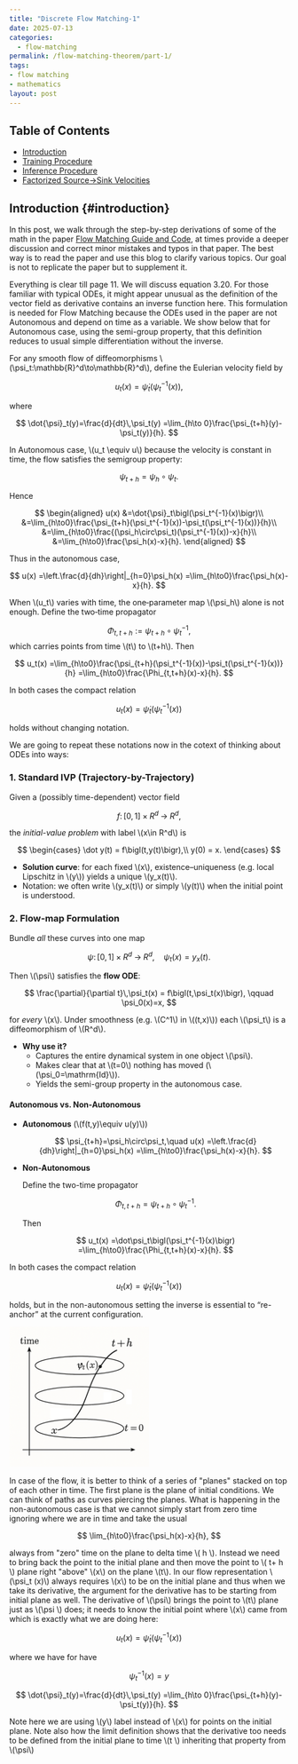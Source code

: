 ```yaml
---
title: "Discrete Flow Matching-1"
date: 2025-07-13
categories:
  - flow-matching
permalink: /flow-matching-theorem/part-1/    
tags:
- flow matching 
- mathematics
layout: post
---
```




<!-- Load MathJax so LaTeX renders in GitHub Pages without touching layouts -->
<script>
  window.MathJax = {
    tex: {
      inlineMath: [['\\(','\\)'], ['\\[','\\]']]
    }
  };
</script>
<script src="https://cdn.jsdelivr.net/npm/mathjax@3/es5/tex-mml-chtml.js"></script>


## Table of Contents
- [Introduction](#introduction)
- [Training Procedure](#training-procedure)
- [Inference Procedure](#inference-procedure)
- [Factorized Source→Sink Velocities](#factorized-source-sink-velocities)




## Introduction {#introduction} 

In this post, we walk through the step-by-step derivations of some of the math in the 
paper [ Flow Matching Guide and Code](https://arxiv.org/pdf/2412.06264), at times provide a deeper discussion and correct minor mistakes and typos in that paper. The best way is to read the paper and use this blog to clarify various topics. Our goal is not to replicate the paper but to supplement it. 

Everything is clear till page 11. We will discuss equation 3.20. For those familiar with typical ODEs, it might appear unusual as the definition of the vector field as derivative contains an inverse function here. This formulation is needed for Flow Matching because the ODEs used in the paper are not Autonomous and depend on time as a variable. We show below that for Autonomous case, using the semi-group property, that this definition reduces to usual simple differentiation without the inverse.



For any smooth flow of diffeomorphisms \\(\psi_t:\mathbb{R}^d\to\mathbb{R}^d\\), define the Eulerian velocity field by

$$
u_t(x)=\dot{\psi}_t\bigl(\psi_t^{-1}(x)\bigr),
$$

where

$$
\dot{\psi}_t(y)=\frac{d}{dt}\,\psi_t(y)
=\lim_{h\to 0}\frac{\psi_{t+h}(y)-\psi_t(y)}{h}.
$$

In Autonomous case, \\(u_t \equiv u\\) because the velocity is constant in time, the flow satisfies the semigroup property:

$$
\psi_{t+h}=\psi_h\circ\psi_t.
$$

Hence

$$
\begin{aligned}
u(x)
&=\dot{\psi}_t\bigl(\psi_t^{-1}(x)\bigr)\\
&=\lim_{h\to0}\frac{\psi_{t+h}(\psi_t^{-1}(x))-\psi_t(\psi_t^{-1}(x))}{h}\\
&=\lim_{h\to0}\frac{(\psi_h\circ\psi_t)(\psi_t^{-1}(x))-x}{h}\\
&=\lim_{h\to0}\frac{\psi_h(x)-x}{h}.
\end{aligned}
$$

Thus in the autonomous case,

$$
u(x)
=\left.\frac{d}{dh}\right|_{h=0}\psi_h(x)
=\lim_{h\to0}\frac{\psi_h(x)-x}{h}.
$$


When \\(u_t\\) varies with time, the one‐parameter map \\(\psi_h\\) alone is not enough. Define the two‐time propagator

$$
\Phi_{t,t+h}:=\psi_{t+h}\circ\psi_t^{-1},
$$
which carries points from time \\(t\\) to \\(t+h\\). Then

$$
u_t(x)
=\lim_{h\to0}\frac{\psi_{t+h}(\psi_t^{-1}(x))-\psi_t(\psi_t^{-1}(x))}{h}
=\lim_{h\to0}\frac{\Phi_{t,t+h}(x)-x}{h}.
$$



In both cases the compact relation

$$
u_t(x)=\dot{\psi}_t\bigl(\psi_t^{-1}(x)\bigr)
$$

holds without changing notation.


We are going to repeat these notations now in the cotext of thinking about ODEs into ways:

### 1. Standard IVP (Trajectory-by-Trajectory)

Given a (possibly time-dependent) vector field  

$$
f\colon [0,1]\times R^d\;\to\; R^d,
$$  

the *initial-value problem* with label \\(x\in R^d\\) is  

$$
\begin{cases}
\dot y(t) = f\bigl(t,y(t)\bigr),\\
y(0) = x.
\end{cases}
$$  

- **Solution curve**: for each fixed \\(x\\), existence–uniqueness (e.g. local Lipschitz in \\(y\\)) yields a unique \\(y_x(t)\\).  
- Notation: we often write \\(y_x(t)\\) or simply \\(y(t)\\) when the initial point is understood.

### 2. Flow-map Formulation

Bundle *all* these curves into one map  

$$
\psi\colon [0,1]\times R^d\;\longrightarrow\; R^d,
\quad
\psi_t(x) = y_x(t).
$$  

Then \\(\psi\\) satisfies the **flow ODE**:  

$$
\frac{\partial}{\partial t}\,\psi_t(x)
= f\bigl(t,\psi_t(x)\bigr),
\qquad
\psi_0(x)=x,
$$  

for *every* \\(x\\).  Under smoothness (e.g. \\(C^1\\) in \\((t,x)\\)) each \\(\psi_t\\) is a diffeomorphism of \\(R^d\\).

- **Why use it?**  
  - Captures the entire dynamical system in one object \\(\psi\\).  
  - Makes clear that at \\(t=0\\) nothing has moved (\\(\psi_0=\mathrm{Id}\\)).  
  - Yields the semi-group property in the autonomous case.

#### Autonomous vs. Non-Autonomous

- **Autonomous** (\\(f(t,y)\equiv u(y)\\))  

  $$
  \psi_{t+h}=\psi_h\circ\psi_t,\quad
  u(x)
  =\left.\frac{d}{dh}\right|_{h=0}\psi_h(x)
  =\lim_{h\to0}\frac{\psi_h(x)-x}{h}.
  $$  

- **Non-Autonomous**  

  Define the two-time propagator  

  $$
  \Phi_{t,t+h}=\psi_{t+h}\circ\psi_t^{-1}.
  $$  

  Then  

  $$
  u_t(x)
  =\dot\psi_t\bigl(\psi_t^{-1}(x)\bigr)
  =\lim_{h\to0}\frac{\Phi_{t,t+h}(x)-x}{h}.
  $$  

In both cases the compact relation  

$$
u_t(x)=\dot\psi_t\bigl(\psi_t^{-1}(x)\bigr)
$$  

holds, but in the non-autonomous setting the inverse is essential to “re-anchor” at the current configuration.



<img src="/images/planes.png"
     alt="Figure 1: Flow of diffeomorphisms over time"
     width="50%"
     style="height:auto;">

In case of the flow, it is better to think of a series of "planes" stacked on top of each other in time. The first plane is the plane of initial conditions. We can think of paths as curves piercing the planes. What is happening in the non-autonomous case is that we cannot simply start from zero time ignoring where we are in time and take the usual 

$$
 \lim_{h\to0}\frac{\psi_h(x)-x}{h},
$$ 


always from "zero" time on the plane to delta time \\( h \\). Instead we need to bring back the point to the initial plane and then move the point to \\( t+ h \\) plane right "above" \\(x\\) on the plane \\(t\\). In our flow representation \\(\psi_t (x)\\) always requires \\(x\\) to be on the 
initial plane and thus when we take its derivative, the argument for the derivative has to be starting from initial plane as well. The derivative of \\(\psi\\) brings the point to \\(t\\) plane just as \\(\psi \\) does; it needs to know the initial point where \\(x\\) came from which is exactly what we are doing here:

$$
u_t(x)=\dot{\psi}_t\bigl(\psi_t^{-1}(x)\bigr)
$$


where we have for have 

$$ \psi_t^{-1}(x) = y$$ 

$$
\dot{\psi}_t(y)=\frac{d}{dt}\,\psi_t(y)
=\lim_{h\to 0}\frac{\psi_{t+h}(y)-\psi_t(y)}{h}.
$$

Note here we are using \\(y\\) label instead of \\(x\\) for points on the initial plane. Note also how the limit definition shows that the derivative too needs to be defined from the initial plane to time \\(t \\) inheriting that property from  \\(\psi\\)